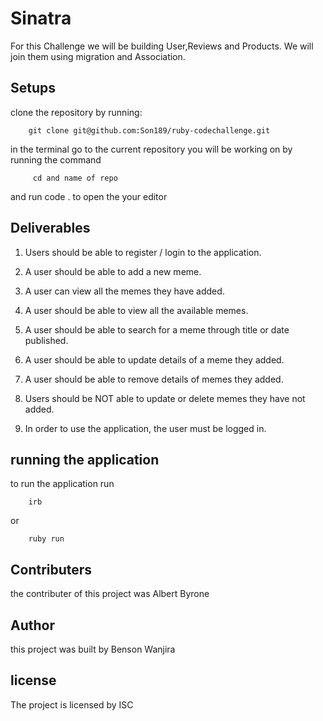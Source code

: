 # Sinatra

For this Challenge we will be building User,Reviews and Products.
We will join them using migration and Association. 

## Setups
clone the repository by running:
       
        git clone git@github.com:Son189/ruby-codechallenge.git

in the terminal go to the current repository you will be working on by running the command 

         cd and name of repo

and run         code .
to open the your editor

## Deliverables

1. Users should be able to register / login to the application.

2. A user should be able to add a new meme.

3. A user can view all the memes they have added.

4. A user should be able to view all the available memes.

5. A user should be able to search for a meme through title or 
date published.

6. A user should be able to update details of a meme they added.

7. A user should be able to remove details of memes they added.

8. Users should be NOT able to update or delete memes they have 
not added.

9. In order to use the application, the user must be logged in.
    

## running the application
to run the application run 

        irb
 or

        ruby run 
    

## Contributers
the contributer of this project was Albert Byrone

## Author
this project was built by Benson Wanjira

## license
The project is licensed by ISC


